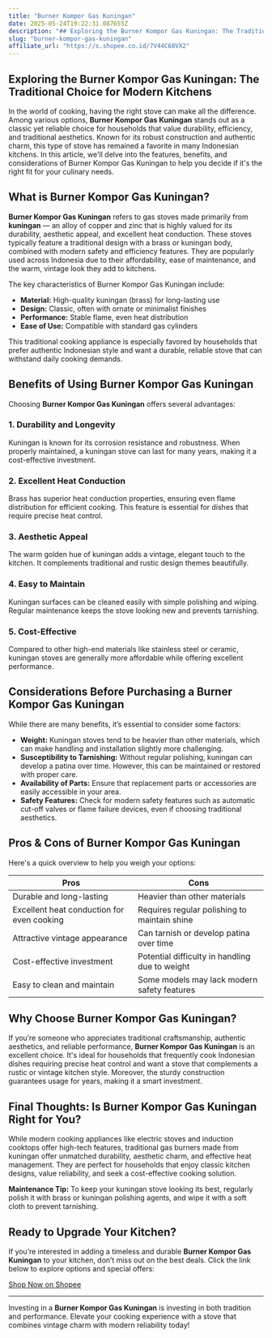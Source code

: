```yaml
---
title: "Burner Kompor Gas Kuningan"
date: 2025-05-24T19:22:31.087655Z
description: "## Exploring the Burner Kompor Gas Kuningan: The Traditional Choice for Modern Kitchens..."
slug: "burner-kompor-gas-kuningan"
affiliate_url: "https://s.shopee.co.id/7V44C68VX2"
---
```

## Exploring the Burner Kompor Gas Kuningan: The Traditional Choice for Modern Kitchens

In the world of cooking, having the right stove can make all the difference. Among various options, **Burner Kompor Gas Kuningan** stands out as a classic yet reliable choice for households that value durability, efficiency, and traditional aesthetics. Known for its robust construction and authentic charm, this type of stove has remained a favorite in many Indonesian kitchens. In this article, we'll delve into the features, benefits, and considerations of Burner Kompor Gas Kuningan to help you decide if it's the right fit for your culinary needs.

## What is Burner Kompor Gas Kuningan?

**Burner Kompor Gas Kuningan** refers to gas stoves made primarily from **kuningan** — an alloy of copper and zinc that is highly valued for its durability, aesthetic appeal, and excellent heat conduction. These stoves typically feature a traditional design with a brass or kuningan body, combined with modern safety and efficiency features. They are popularly used across Indonesia due to their affordability, ease of maintenance, and the warm, vintage look they add to kitchens.

The key characteristics of Burner Kompor Gas Kuningan include:

- **Material:** High-quality kuningan (brass) for long-lasting use
- **Design:** Classic, often with ornate or minimalist finishes
- **Performance:** Stable flame, even heat distribution
- **Ease of Use:** Compatible with standard gas cylinders

This traditional cooking appliance is especially favored by households that prefer authentic Indonesian style and want a durable, reliable stove that can withstand daily cooking demands.

## Benefits of Using Burner Kompor Gas Kuningan

Choosing **Burner Kompor Gas Kuningan** offers several advantages:

### 1. Durability and Longevity

Kuningan is known for its corrosion resistance and robustness. When properly maintained, a kuningan stove can last for many years, making it a cost-effective investment.

### 2. Excellent Heat Conduction

Brass has superior heat conduction properties, ensuring even flame distribution for efficient cooking. This feature is essential for dishes that require precise heat control.

### 3. Aesthetic Appeal

The warm golden hue of kuningan adds a vintage, elegant touch to the kitchen. It complements traditional and rustic design themes beautifully.

### 4. Easy to Maintain

Kuningan surfaces can be cleaned easily with simple polishing and wiping. Regular maintenance keeps the stove looking new and prevents tarnishing.

### 5. Cost-Effective

Compared to other high-end materials like stainless steel or ceramic, kuningan stoves are generally more affordable while offering excellent performance.

## Considerations Before Purchasing a Burner Kompor Gas Kuningan

While there are many benefits, it’s essential to consider some factors:

- **Weight:** Kuningan stoves tend to be heavier than other materials, which can make handling and installation slightly more challenging.
- **Susceptibility to Tarnishing:** Without regular polishing, kuningan can develop a patina over time. However, this can be maintained or restored with proper care.
- **Availability of Parts:** Ensure that replacement parts or accessories are easily accessible in your area.
- **Safety Features:** Check for modern safety features such as automatic cut-off valves or flame failure devices, even if choosing traditional aesthetics.

## Pros & Cons of Burner Kompor Gas Kuningan

Here's a quick overview to help you weigh your options:

| Pros | Cons |
|---|---|
| Durable and long-lasting | Heavier than other materials |
| Excellent heat conduction for even cooking | Requires regular polishing to maintain shine |
| Attractive vintage appearance | Can tarnish or develop patina over time |
| Cost-effective investment | Potential difficulty in handling due to weight |
| Easy to clean and maintain | Some models may lack modern safety features |

## Why Choose Burner Kompor Gas Kuningan?

If you’re someone who appreciates traditional craftsmanship, authentic aesthetics, and reliable performance, **Burner Kompor Gas Kuningan** is an excellent choice. It's ideal for households that frequently cook Indonesian dishes requiring precise heat control and want a stove that complements a rustic or vintage kitchen style. Moreover, the sturdy construction guarantees usage for years, making it a smart investment.

## Final Thoughts: Is Burner Kompor Gas Kuningan Right for You?

While modern cooking appliances like electric stoves and induction cooktops offer high-tech features, traditional gas burners made from kuningan offer unmatched durability, aesthetic charm, and effective heat management. They are perfect for households that enjoy classic kitchen designs, value reliability, and seek a cost-effective cooking solution.

**Maintenance Tip:** To keep your kuningan stove looking its best, regularly polish it with brass or kuningan polishing agents, and wipe it with a soft cloth to prevent tarnishing.

## Ready to Upgrade Your Kitchen?

If you’re interested in adding a timeless and durable **Burner Kompor Gas Kuningan** to your kitchen, don’t miss out on the best deals. Click the link below to explore options and special offers:

[Shop Now on Shopee](https://s.shopee.co.id/7V44C68VX2)

---

Investing in a **Burner Kompor Gas Kuningan** is investing in both tradition and performance. Elevate your cooking experience with a stove that combines vintage charm with modern reliability today!